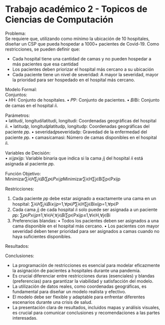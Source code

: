 # Trabajo académico 2 - Topicos de Ciencias de Computación

Problema:<br>
Se requiere que, utilizando como mínimo la ubicación de 10 hospitales, diseñar un CSP que pueda hospedar a 1000+ pacientes de Covid-19. Como restricciones, se pueden definir que:
- Cada hospital tiene una cantidad de camas y no pueden hospedar a más pacientes que esa cantidad
- Los pacientes deben priorizar el hospital más cercano a su ubicación
- Cada paciente tiene un nivel de severidad: A mayor la severidad, mayor la prioridad para ser hospedado en el hospital más cercano.

Modelo Formal:<br>
Conjuntos:<br>
•	𝐻H: Conjunto de hospitales.
•	𝑃P: Conjunto de pacientes.
•	𝐵𝑖Bi: Conjunto de camas en el hospital 𝑖i.

Parámetros:<br>
•	latitud𝑖, longitud𝑖latitudi, longitudi: Coordenadas geográficas del hospital 𝑖i.
•	latitud𝑝, longitud𝑝latitudp, longitudp: Coordenadas geográficas del paciente 𝑝p.
•	severidad𝑝severidadp: Gravedad de la enfermedad del paciente 𝑝p.
•	camas𝑖camasi: Número de camas disponibles en el hospital 𝑖i.

Variables de Decisión:<br>
•	𝑥𝑖𝑗𝑝xijp: Variable binaria que indica si la cama 𝑗j del hospital 𝑖i está asignada al paciente 𝑝p.

Función Objetivo:<br>
  Minimizar∑𝑖∈𝐻∑𝑗∈𝐵𝑖∑𝑝∈𝑃𝑥𝑖𝑗𝑝Minimizar∑i∈H∑j∈Bi∑p∈Pxijp

Restricciones:<br>
1.	Cada paciente 𝑝p debe estar asignado a exactamente una cama en un hospital: ∑𝑖∈𝐻∑𝑗∈𝐵𝑖𝑥𝑖𝑗𝑝=1,∀𝑝∈𝑃∑i∈H∑j∈Bixijp=1,∀p∈P
2.	Cada cama 𝑗j de cada hospital 𝑖i solo puede ser asignada a un paciente 𝑝p: ∑𝑝∈𝑃𝑥𝑖𝑗𝑝≤1,∀𝑖∈𝐻,∀𝑗∈𝐵𝑖∑p∈Pxijp≤1,∀i∈H,∀j∈Bi
3.	Preferencias blandas:
•	Todos los pacientes deben ser asignados a una cama disponible en el hospital más cercano.
•	Los pacientes con mayor severidad deben tener prioridad para ser asignados a camas cuando no haya suficientes disponibles.



Resultados:<br>



Conclusiones:<br>
- La programación de restricciones es esencial para modelar eficazmente la asignación de pacientes a hospitales durante una pandemia.
- Es crucial diferenciar entre restricciones duras (esenciales) y blandas (preferencias) para garantizar la viabilidad y satisfacción del modelo.
- La utilización de datos reales, como coordenadas geográficas, es fundamental para diseñar un modelo realista y efectivo.
- El modelo debe ser flexible y adaptable para enfrentar diferentes escenarios durante una crisis de salud.
- La presentación clara de resultados, incluidos mapas y análisis visuales, es crucial para comunicar conclusiones y recomendaciones a las partes interesadas.
